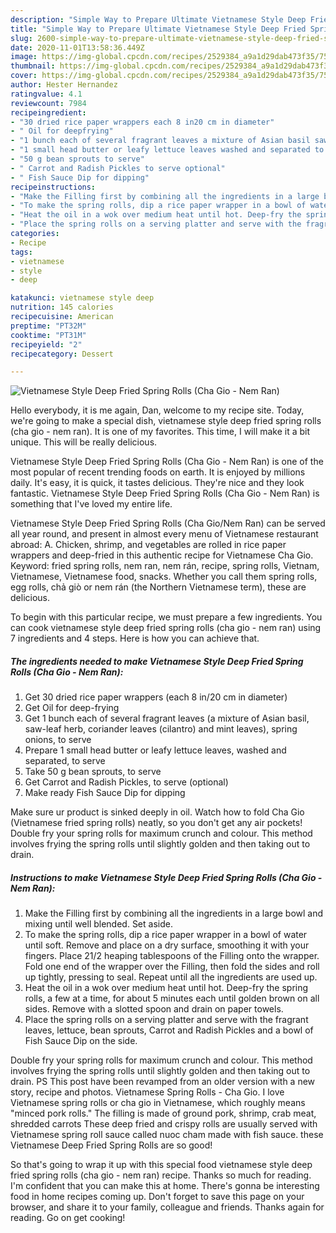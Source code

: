 ```yaml
---
description: "Simple Way to Prepare Ultimate Vietnamese Style Deep Fried Spring Rolls (Cha Gio - Nem Ran)"
title: "Simple Way to Prepare Ultimate Vietnamese Style Deep Fried Spring Rolls (Cha Gio - Nem Ran)"
slug: 2600-simple-way-to-prepare-ultimate-vietnamese-style-deep-fried-spring-rolls-cha-gio-nem-ran
date: 2020-11-01T13:58:36.449Z
image: https://img-global.cpcdn.com/recipes/2529384_a9a1d29dab473f35/751x532cq70/vietnamese-style-deep-fried-spring-rolls-cha-gio-nem-ran-recipe-main-photo.jpg
thumbnail: https://img-global.cpcdn.com/recipes/2529384_a9a1d29dab473f35/751x532cq70/vietnamese-style-deep-fried-spring-rolls-cha-gio-nem-ran-recipe-main-photo.jpg
cover: https://img-global.cpcdn.com/recipes/2529384_a9a1d29dab473f35/751x532cq70/vietnamese-style-deep-fried-spring-rolls-cha-gio-nem-ran-recipe-main-photo.jpg
author: Hester Hernandez
ratingvalue: 4.1
reviewcount: 7984
recipeingredient:
- "30 dried rice paper wrappers each 8 in20 cm in diameter"
- " Oil for deepfrying"
- "1 bunch each of several fragrant leaves a mixture of Asian basil sawleaf herb coriander leaves cilantro and mint leaves spring onions to serve"
- "1 small head butter or leafy lettuce leaves washed and separated to serve"
- "50 g bean sprouts to serve"
- " Carrot and Radish Pickles to serve optional"
- " Fish Sauce Dip for dipping"
recipeinstructions:
- "Make the Filling first by combining all the ingredients in a large bowl and mixing until well blended. Set aside."
- "To make the spring rolls, dip a rice paper wrapper in a bowl of water until soft. Remove and place on a dry surface, smoothing it with your fingers. Place 21/2 heaping tablespoons of the Filling onto the wrapper. Fold one end of the wrapper over the Filling, then fold the sides and roll up tightly, pressing to seal. Repeat until all the ingredients are used up."
- "Heat the oil in a wok over medium heat until hot. Deep-fry the spring rolls, a few at a time, for about 5 minutes each until golden brown on all sides. Remove with a slotted spoon and drain on paper towels."
- "Place the spring rolls on a serving platter and serve with the fragrant leaves, lettuce, bean sprouts, Carrot and Radish Pickles and a bowl of Fish Sauce Dip on the side."
categories:
- Recipe
tags:
- vietnamese
- style
- deep

katakunci: vietnamese style deep 
nutrition: 145 calories
recipecuisine: American
preptime: "PT32M"
cooktime: "PT31M"
recipeyield: "2"
recipecategory: Dessert

---
```



![Vietnamese Style Deep Fried Spring Rolls (Cha Gio - Nem Ran)](https://img-global.cpcdn.com/recipes/2529384_a9a1d29dab473f35/751x532cq70/vietnamese-style-deep-fried-spring-rolls-cha-gio-nem-ran-recipe-main-photo.jpg)

Hello everybody, it is me again, Dan, welcome to my recipe site. Today, we're going to make a special dish, vietnamese style deep fried spring rolls (cha gio - nem ran). It is one of my favorites. This time, I will make it a bit unique. This will be really delicious.

Vietnamese Style Deep Fried Spring Rolls (Cha Gio - Nem Ran) is one of the most popular of recent trending foods on earth. It is enjoyed by millions daily. It's easy, it is quick, it tastes delicious. They're nice and they look fantastic. Vietnamese Style Deep Fried Spring Rolls (Cha Gio - Nem Ran) is something that I've loved my entire life.

Vietnamese Style Deep Fried Spring Rolls (Cha Gio/Nem Ran) can be served all year round, and present in almost every menu of Vietnamese restaurant abroad: A. Chicken, shrimp, and vegetables are rolled in rice paper wrappers and deep-fried in this authentic recipe for Vietnamese Cha Gio. Keyword: fried spring rolls, nem ran, nem rán, recipe, spring rolls, Vietnam, Vietnamese, Vietnamese food, snacks. Whether you call them spring rolls, egg rolls, chả giò or nem rán (the Northern Vietnamese term), these are delicious.


To begin with this particular recipe, we must prepare a few ingredients. You can cook vietnamese style deep fried spring rolls (cha gio - nem ran) using 7 ingredients and 4 steps. Here is how you can achieve that.

<!--inarticleads1-->

##### The ingredients needed to make Vietnamese Style Deep Fried Spring Rolls (Cha Gio - Nem Ran):

1. Get 30 dried rice paper wrappers (each 8 in/20 cm in diameter)
1. Get  Oil for deep-frying
1. Get 1 bunch each of several fragrant leaves (a mixture of Asian basil, saw-leaf herb, coriander leaves (cilantro) and mint leaves), spring onions, to serve
1. Prepare 1 small head butter or leafy lettuce leaves, washed and separated, to serve
1. Take 50 g bean sprouts, to serve
1. Get  Carrot and Radish Pickles, to serve (optional)
1. Make ready  Fish Sauce Dip for dipping


Make sure ur product is sinked deeply in oil. Watch how to fold Cha Gio (Vietnamese fried spring rolls) neatly, so you don&#39;t get any air pockets! Double fry your spring rolls for maximum crunch and colour. This method involves frying the spring rolls until slightly golden and then taking out to drain. 

<!--inarticleads2-->

##### Instructions to make Vietnamese Style Deep Fried Spring Rolls (Cha Gio - Nem Ran):

1. Make the Filling first by combining all the ingredients in a large bowl and mixing until well blended. Set aside.
1. To make the spring rolls, dip a rice paper wrapper in a bowl of water until soft. Remove and place on a dry surface, smoothing it with your fingers. Place 21/2 heaping tablespoons of the Filling onto the wrapper. Fold one end of the wrapper over the Filling, then fold the sides and roll up tightly, pressing to seal. Repeat until all the ingredients are used up.
1. Heat the oil in a wok over medium heat until hot. Deep-fry the spring rolls, a few at a time, for about 5 minutes each until golden brown on all sides. Remove with a slotted spoon and drain on paper towels.
1. Place the spring rolls on a serving platter and serve with the fragrant leaves, lettuce, bean sprouts, Carrot and Radish Pickles and a bowl of Fish Sauce Dip on the side.


Double fry your spring rolls for maximum crunch and colour. This method involves frying the spring rolls until slightly golden and then taking out to drain. PS This post have been revamped from an older version with a new story, recipe and photos. Vietnamese Spring Rolls - Cha Gio. I love Vietnamese spring rolls or cha gio in Vietnamese, which roughly means &#34;minced pork rolls.&#34; The filling is made of ground pork, shrimp, crab meat, shredded carrots These deep fried and crispy rolls are usually served with Vietnamese spring roll sauce called nuoc cham made with fish sauce. these Vietnamese Deep Fried Spring Rolls are so good! 

So that's going to wrap it up with this special food vietnamese style deep fried spring rolls (cha gio - nem ran) recipe. Thanks so much for reading. I'm confident that you can make this at home. There's gonna be interesting food in home recipes coming up. Don't forget to save this page on your browser, and share it to your family, colleague and friends. Thanks again for reading. Go on get cooking!
